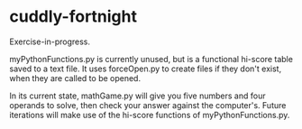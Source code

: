 # cuddly-fortnight
Exercise-in-progress.

myPythonFunctions.py is currently unused, but is a functional hi-score table saved to a text file. It uses forceOpen.py to create files if they don't exist, when they are called to be opened.

In its current state, mathGame.py will give you five numbers and four operands to solve, then check your answer against the computer's. Future iterations will make use of the hi-score functions of myPythonFunctions.py.
